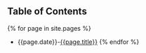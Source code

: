 ## Table of Contents

{% for page in site.pages %}
 - {{page.date}}-[{{page.title}}]({{site.url}}{{page.url}})
{% endfor %}